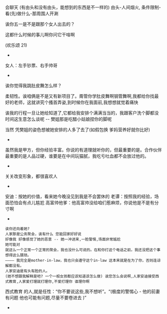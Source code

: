 
会聊天 (有由头和没有由头，能想到的东西是不一样的)
由头-人间烟火, 条件限制-看(先)做什么-那周围人开涮

诶你五一是不是跟那个女人出去的？

这都什么时候的事儿啊你问它干啥啊

(欢乐颂 21)



-

女人：左手钞票、右手帅哥

-

诶你觉得我跳肚皮舞怎么样？

柔韧性。诶咱俩是不是又有新项目了。甭管你学肚皮舞啊钢管舞啊,我都给你找最好的老师，这就讲究个搔首弄姿,到时候你在我面前,我想想就觉着痛快

诶我的行程一旦让她给知道了,它都给我安排个满满当当的，我跟客户洗个脚都没时间这生意怎么谈呢 -- 樊姐那是吃醋小姑娘捏你的脚呢

当然 凭樊姐的姿色想被她安排的人多了去了(如假包换 爹妈营养好就你比好)

-

虽然我是甲方，但你经验丰富。你说的有道理就听你的，但最重要的是。合作伙伴最重要的是人品过硬，谁要是在中间玩猫腻，我吃亏吐血都不会放过他的。

-

关关改变形象，都很喜欢人

-

安迪：按她的价值，看来她今晚没见到我是不会罢休的
老谭：按照我的经验，场面恐怕会有点儿尴尬
高富帅他爹：他高富帅没给咱们惹麻烦，你说他是不是有分寸啊

-

```
诶你还向着她?
人家那是公务聚会，诶有什么 您能回家好好说
好像我 好像感觉了她的恶意 -- 她一冲进来,一脸警惕,场面非常尴尬
她可能对
就这么一个正常一个正常的聚会，我也没什么可说的。在和你打这个电话之前，我还没把这个事想得这么猥琐。
———— 我完全是mother-in-law，我也只会遵守这个in-law 这本来就是在为了你，否则连谅解都没有。
人家安迪是有头有脸的人。
(她不想跟我解释是吧? 一个一般女孩都应该知道该怎么做) 诶您怎么会说啊,人家安迪接受西式教育,人家爱打理就打理你,不爱打理你 谁理你啊
```

西式教育 的人,就是任性：“你不要说这些,我不想听”。“(极度的警惕心 - 他的前妻有问题 他也可能有问题,尽量不要卷进去 )”

-
